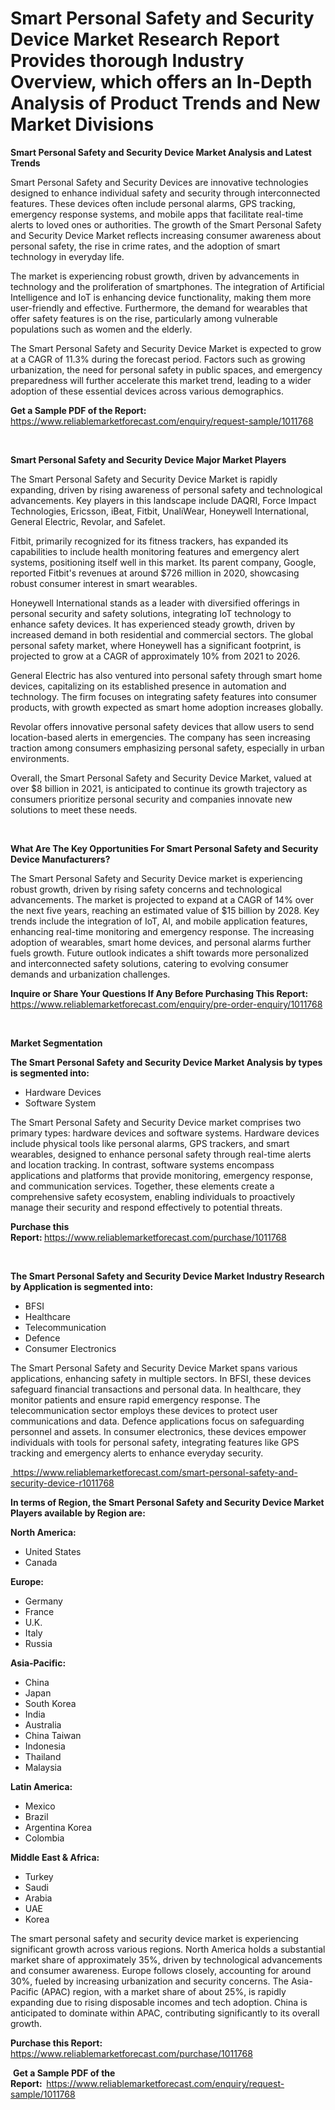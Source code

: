 <p><h1>Smart Personal Safety and Security Device Market Research Report Provides thorough Industry Overview, which offers an In-Depth Analysis of Product Trends and New Market Divisions</h1></p><p><strong>Smart Personal Safety and Security Device Market Analysis and Latest Trends</strong></p>
<p><p>Smart Personal Safety and Security Devices are innovative technologies designed to enhance individual safety and security through interconnected features. These devices often include personal alarms, GPS tracking, emergency response systems, and mobile apps that facilitate real-time alerts to loved ones or authorities. The growth of the Smart Personal Safety and Security Device Market reflects increasing consumer awareness about personal safety, the rise in crime rates, and the adoption of smart technology in everyday life.</p><p>The market is experiencing robust growth, driven by advancements in technology and the proliferation of smartphones. The integration of Artificial Intelligence and IoT is enhancing device functionality, making them more user-friendly and effective. Furthermore, the demand for wearables that offer safety features is on the rise, particularly among vulnerable populations such as women and the elderly. </p><p>The Smart Personal Safety and Security Device Market is expected to grow at a CAGR of 11.3% during the forecast period. Factors such as growing urbanization, the need for personal safety in public spaces, and emergency preparedness will further accelerate this market trend, leading to a wider adoption of these essential devices across various demographics.</p></p>
<p><strong>Get a Sample PDF of the Report:&nbsp;</strong> <a href="https://www.reliablemarketforecast.com/enquiry/request-sample/1011768?utm_campaign=3121&utm_medium=2&utm_source=Github&utm_content=ia&utm_term=16042025&utm_id=smart-personal-safety-and-security-device">https://www.reliablemarketforecast.com/enquiry/request-sample/1011768</a></p>
<p>&nbsp;</p>
<p><strong>Smart Personal Safety and Security Device Major Market Players</strong></p>
<p><p>The Smart Personal Safety and Security Device Market is rapidly expanding, driven by rising awareness of personal safety and technological advancements. Key players in this landscape include DAQRI, Force Impact Technologies, Ericsson, iBeat, Fitbit, UnaliWear, Honeywell International, General Electric, Revolar, and Safelet. </p><p>Fitbit, primarily recognized for its fitness trackers, has expanded its capabilities to include health monitoring features and emergency alert systems, positioning itself well in this market. Its parent company, Google, reported Fitbit's revenues at around $726 million in 2020, showcasing robust consumer interest in smart wearables.</p><p>Honeywell International stands as a leader with diversified offerings in personal security and safety solutions, integrating IoT technology to enhance safety devices. It has experienced steady growth, driven by increased demand in both residential and commercial sectors. The global personal safety market, where Honeywell has a significant footprint, is projected to grow at a CAGR of approximately 10% from 2021 to 2026.</p><p>General Electric has also ventured into personal safety through smart home devices, capitalizing on its established presence in automation and technology. The firm focuses on integrating safety features into consumer products, with growth expected as smart home adoption increases globally.</p><p>Revolar offers innovative personal safety devices that allow users to send location-based alerts in emergencies. The company has seen increasing traction among consumers emphasizing personal safety, especially in urban environments.</p><p>Overall, the Smart Personal Safety and Security Device Market, valued at over $8 billion in 2021, is anticipated to continue its growth trajectory as consumers prioritize personal security and companies innovate new solutions to meet these needs.</p></p>
<p>&nbsp;</p>
<p><strong>What Are The Key Opportunities For Smart Personal Safety and Security Device Manufacturers?</strong></p>
<p><p>The Smart Personal Safety and Security Device market is experiencing robust growth, driven by rising safety concerns and technological advancements. The market is projected to expand at a CAGR of 14% over the next five years, reaching an estimated value of $15 billion by 2028. Key trends include the integration of IoT, AI, and mobile application features, enhancing real-time monitoring and emergency response. The increasing adoption of wearables, smart home devices, and personal alarms further fuels growth. Future outlook indicates a shift towards more personalized and interconnected safety solutions, catering to evolving consumer demands and urbanization challenges.</p></p>
<p><strong>Inquire or Share Your Questions If Any Before Purchasing This Report:</strong> <a href="https://www.reliablemarketforecast.com/enquiry/pre-order-enquiry/1011768?utm_campaign=3121&utm_medium=2&utm_source=Github&utm_content=ia&utm_term=16042025&utm_id=smart-personal-safety-and-security-device">https://www.reliablemarketforecast.com/enquiry/pre-order-enquiry/1011768</a></p>
<p>&nbsp;</p>
<p><strong>Market Segmentation</strong></p>
<p><strong>The Smart Personal Safety and Security Device Market Analysis by types is segmented into:</strong></p>
<p><ul><li>Hardware Devices</li><li>Software System</li></ul></p>
<p><p>The Smart Personal Safety and Security Device market comprises two primary types: hardware devices and software systems. Hardware devices include physical tools like personal alarms, GPS trackers, and smart wearables, designed to enhance personal safety through real-time alerts and location tracking. In contrast, software systems encompass applications and platforms that provide monitoring, emergency response, and communication services. Together, these elements create a comprehensive safety ecosystem, enabling individuals to proactively manage their security and respond effectively to potential threats.</p></p>
<p><strong>Purchase this Report:&nbsp;</strong><a href="https://www.reliablemarketforecast.com/purchase/1011768?utm_campaign=3121&utm_medium=2&utm_source=Github&utm_content=ia&utm_term=16042025&utm_id=smart-personal-safety-and-security-device">https://www.reliablemarketforecast.com/purchase/1011768</a></p>
<p>&nbsp;</p>
<p><strong>The Smart Personal Safety and Security Device Market Industry Research by Application is segmented into:</strong></p>
<p><ul><li>BFSI</li><li>Healthcare</li><li>Telecommunication</li><li>Defence</li><li>Consumer Electronics</li></ul></p>
<p><p>The Smart Personal Safety and Security Device Market spans various applications, enhancing safety in multiple sectors. In BFSI, these devices safeguard financial transactions and personal data. In healthcare, they monitor patients and ensure rapid emergency response. The telecommunication sector employs these devices to protect user communications and data. Defence applications focus on safeguarding personnel and assets. In consumer electronics, these devices empower individuals with tools for personal safety, integrating features like GPS tracking and emergency alerts to enhance everyday security.</p></p>
<p><a href="https://www.reliablemarketforecast.com/smart-personal-safety-and-security-device-r1011768?utm_campaign=3121&utm_medium=2&utm_source=Github&utm_content=ia&utm_term=16042025&utm_id=smart-personal-safety-and-security-device">&nbsp;https://www.reliablemarketforecast.com/smart-personal-safety-and-security-device-r1011768</a></p>
<p><strong>In terms of Region, the Smart Personal Safety and Security Device Market Players available by Region are:</strong></p>
<p>
    <p> <strong> North America: </strong>
        <ul>
            <li>United States</li>
            <li>Canada</li>
        </ul>
        </p> 
    <p> <strong> Europe: </strong>
        <ul>
            <li>Germany</li>
            <li>France</li>
            <li>U.K.</li>
            <li>Italy</li>
            <li>Russia</li>
        </ul>
        </p> 
    <p> <strong> Asia-Pacific: </strong>
        <ul>
            <li>China</li>
            <li>Japan</li>
            <li>South Korea</li>
            <li>India</li>
            <li>Australia</li>
            <li>China Taiwan</li>
            <li>Indonesia</li>
            <li>Thailand</li>
            <li>Malaysia</li>
        </ul>
        </p> 
    <p> <strong> Latin America: </strong>
        <ul>
            <li>Mexico</li>
            <li>Brazil</li>
            <li>Argentina Korea</li>
            <li>Colombia</li>
        </ul>
        </p> 
    <p> <strong> Middle East & Africa: </strong>
        <ul>
            <li>Turkey</li>
            <li>Saudi</li>
            <li>Arabia</li>
            <li>UAE</li>
            <li>Korea</li>
        </ul>
    </p>
    </p>
<p><p>The smart personal safety and security device market is experiencing significant growth across various regions. North America holds a substantial market share of approximately 35%, driven by technological advancements and consumer awareness. Europe follows closely, accounting for around 30%, fueled by increasing urbanization and security concerns. The Asia-Pacific (APAC) region, with a market share of about 25%, is rapidly expanding due to rising disposable incomes and tech adoption. China is anticipated to dominate within APAC, contributing significantly to its overall growth.</p></p>
<p><strong>Purchase this Report: </strong><a href="https://www.reliablemarketforecast.com/purchase/1011768?utm_campaign=3121&utm_medium=2&utm_source=Github&utm_content=ia&utm_term=16042025&utm_id=smart-personal-safety-and-security-device">https://www.reliablemarketforecast.com/purchase/1011768</a></p>
<p>&nbsp;<strong>Get a Sample PDF of the Report:&nbsp;&nbsp;</strong><a href="https://www.reliablemarketforecast.com/enquiry/request-sample/1011768?utm_campaign=3121&utm_medium=2&utm_source=Github&utm_content=ia&utm_term=16042025&utm_id=smart-personal-safety-and-security-device">https://www.reliablemarketforecast.com/enquiry/request-sample/1011768</a></p>
<p><strong></strong></p>
<p><p></p><p></p><p></p></p>